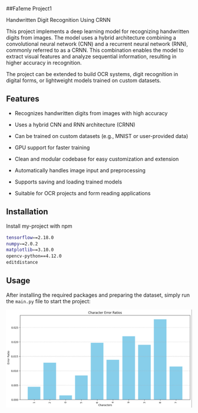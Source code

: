 
##Fa1eme Project1




Handwritten Digit Recognition Using CRNN



This project implements a deep learning model for recognizing handwritten digits from images.
The model uses a hybrid architecture combining a convolutional neural network (CNN) and a recurrent neural network (RNN), commonly referred to as a CRNN.
This combination enables the model to extract visual features and analyze sequential information, resulting in higher accuracy in recognition.

The project can be extended to build OCR systems, digit recognition in digital forms, or lightweight models trained on custom datasets.



## Features

- Recognizes handwritten digits from images with high accuracy

- Uses a hybrid CNN and RNN architecture (CRNN)

- Can be trained on custom datasets (e.g., MNIST or user-provided data)

- GPU support for faster training

- Clean and modular codebase for easy customization and extension

- Automatically handles image input and preprocessing

- Supports saving and loading trained models

- Suitable for OCR projects and form reading applications


## Installation

Install my-project with npm

```bash
tensorflow==2.18.0
numpy==2.0.2
matplotlib==3.10.0
opencv-python==4.12.0
editdistance

```
    
## Usage


After installing the required packages and preparing the dataset, simply run the `main.py` file to start the project:



![](./samples/sample1.png)

